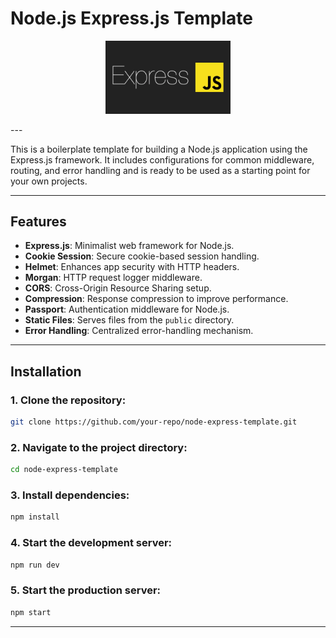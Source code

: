 # Node.js Express.js Template

<p align="center">
    <a href="https://expressjs.com/" target="blank"><img src="./public/logo.png" width="200" alt="Nest Logo" /></a>
  </p>
---

This is a boilerplate template for building a Node.js application using the Express.js framework. It includes configurations for common middleware, routing, and error handling and is ready to be used as a starting point for your own projects.

---

## Features

- **Express.js**: Minimalist web framework for Node.js.
- **Cookie Session**: Secure cookie-based session handling.
- **Helmet**: Enhances app security with HTTP headers.
- **Morgan**: HTTP request logger middleware.
- **CORS**: Cross-Origin Resource Sharing setup.
- **Compression**: Response compression to improve performance.
- **Passport**: Authentication middleware for Node.js.
- **Static Files**: Serves files from the `public` directory.
- **Error Handling**: Centralized error-handling mechanism.

---

## Installation

### 1. Clone the repository:
   ```bash
   git clone https://github.com/your-repo/node-express-template.git
   ```

### 2. Navigate to the project directory:
   ```bash
   cd node-express-template
   ```

### 3. Install dependencies:
   ```bash
   npm install
   ```

### 4. Start the development server:
   ```bash
   npm run dev
   ```

### 5. Start the production server:
   ```bash
   npm start
   ```
---
